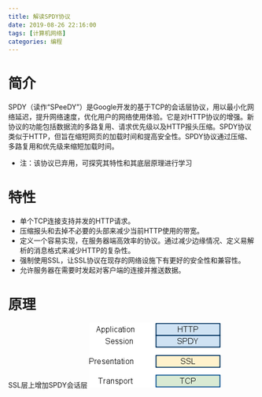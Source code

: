 ```yaml
---
title: 解读SPDY协议
date: 2019-08-26 22:16:00
tags: [计算机网络]
categories: 编程
---
```


# 简介
SPDY（读作“SPeeDY”）是Google开发的基于TCP的会话层协议，用以最小化网络延迟，提升网络速度，优化用户的网络使用体验。它是对HTTP协议的增强。新协议的功能包括数据流的多路复用、请求优先级以及HTTP报头压缩。SPDY协议类似于HTTP，但旨在缩短网页的加载时间和提高安全性。SPDY协议通过压缩、多路复用和优先级来缩短加载时间。
* 注：该协议已弃用，可探究其特性和其底层原理进行学习
# 特性
* 单个TCP连接支持并发的HTTP请求。
* 压缩报头和去掉不必要的头部来减少当前HTTP使用的带宽。
* 定义一个容易实现，在服务器端高效率的协议。通过减少边缘情况、定义易解析的消息格式来减少HTTP的复杂性。
* 强制使用SSL，让SSL协议在现存的网络设施下有更好的安全性和兼容性。
* 允许服务器在需要时发起对客户端的连接并推送数据。

# 原理
SSL层上增加SPDY会话层
![SPDY原理图](解读SPDY协议\d000baa1cd11728b46037ae3cafcc3cec2fd2cc0.png)
